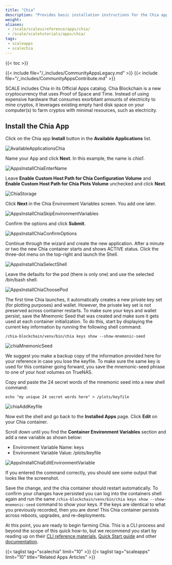 ```yaml
---
title: "Chia"
description: "Provides basic installation instructions for the Chia application using both the TrueNAS webUI and CLI commands."
weight: 
aliases:
 - /scale/scaleuireference/apps/chia/
 - /scale/scaletutorials/apps/chia/
tags: 
 - scaleapps
 - scalechia
---
```


{{< toc >}}

{{< include file="/_includes/CommunityAppsLegacy.md" >}}
{{< include file="/_includes/CommunityAppsContribute.md" >}}

SCALE includes Chia in its Official Apps catalog. Chia Blockchain is a new cryptocurrency that uses Proof of Space and Time. Instead of using expensive hardware that consumes exorbitant amounts of electricity to mine cryptos, it leverages existing empty hard disk space on your computer(s) to farm cryptos with minimal resources, such as electricity.

## Install the Chia App

Click on the Chia app **Install** button in the **Available Applications** list.

![AvailableApplicationsChia](/images/SCALE/22.02/AvailableApplicationsChia.png "Available Applications Chia Widget")

Name your App and click **Next**. In this example, the name is *chia1*.

![AppsInstallChiaEnterName](/images/SCALE/22.02/AppsInstallChiaEnterName.png "Chia Name")

Leave **Enable Custom Host Path for Chia Configuration Volume** and **Enable Custom Host Path for Chia Plots Volume** unchecked and click **Next**.

![ChiaStorage](/images/SCALE/chia_Storage.png "Chia Storage")

Click **Next** in the Chia Environment Variables screen. You add one later.

![AppsInstallChiaSkipEnvironmentVariables](/images/SCALE/22.02/AppsInstallChiaSkipEnvironmentVariables.png "Chia Skip Environmental Variables")

Confirm the options and click **Submit**.

![AppsInstallChiaConfirmOptions](/images/SCALE/22.02/AppsInstallChiaConfirmOptions.png "Chia Save")

Continue through the wizard and create the new application. After a minute or two the new Chia container starts and shows ACTIVE status. Click the three-dot menu on the top-right and launch the Shell.

![AppsInstallChiaSelectShell](/images/SCALE/22.02/AppsInstallChiaSelectShell.png "Chia Shell")

Leave the defaults for the pod (there is only one) and use the selected /bin/bash shell.

![AppsInstallChiaChoosePod](/images/SCALE/22.02/AppsInstallChiaChoosePod.png "Chia choose Pod")
  
The first time Chia launches, it automatically creates a new private key set (for plotting purposes) and wallet. However, the private key set is not preserved across container restarts. To make sure your keys and wallet persist, save the Mnemonic Seed that was created and make sure it gets used at each container initialization. To do this, start by displaying the current key information by running the following shell command:

`/chia-blockchain/venv/bin/chia keys show --show-mnemonic-seed`

![chiaMnemonicSeed](/images/SCALE/chia_mnemonicSeed.png "Chia Mnemonic Seed")

We suggest you make a backup copy of the information provided here for your reference in case you lose the keyfile. To make sure the same key is used for this container going forward, you save the mnemonic-seed phrase to one of your host volumes on TrueNAS.

Copy and paste the 24 secret words of the mnemonic seed into a new shell command:

`echo "my unique 24 secret words here" > /plots/keyfile`

![chiaAddKeyfile](/images/SCALE/chia_AddKeyfile.png "Chia Add Keyfile")

Now exit the shell and go back to the **Installed Apps** page. Click **Edit** on your Chia container.

Scroll down until you find the **Container Environment Variables** section and add a new variable as shown below:

* Environment Variable Name: keys
* Environment Variable Value: /plots/keyfile

![AppsInstallChiaEditEnvironmentVariable](/images/SCALE/22.02/AppsInstallChiaEditEnvironmentVariable.png "Chia Add Environment Variables")
  
If you entered the command correctly, you should see some output that looks like the screenshot.
  
Save the change, and the chia container should restart automatically. To confirm your changes have persisted you can log into the containers shell again and run the same `/chia-blockchain/venv/bin/chia keys show --show-mnemonic-seed` command to show your keys. If the keys are identical to what you previously recorded, then you are done! This Chia container persists across reboots, upgrades, and re-deployments.

At this point, you are ready to begin farming Chia. This is a CLI process and beyond the scope of this quick how-to, but we recommend you start by reading up on their [CLI reference materials](https://github.com/Chia-Network/chia-blockchain/wiki/CLI-Commands-Reference), [Quick Start guide](https://github.com/Chia-Network/chia-blockchain/wiki/Quick-Start-Guide) and other [documentation](https://github.com/Chia-Network/chia-blockchain/wiki).

{{< taglist tag="scalechia" limit="10" >}}
{{< taglist tag="scaleapps" limit="10" title="Related Apps Articles" >}}
